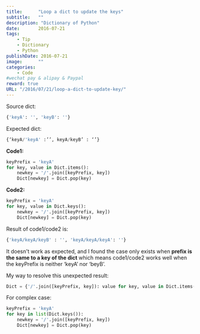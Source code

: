 ```yaml
---
title:      "Loop a dict to update the keys"
subtitle:   ""
description: "Dictionary of Python"
date:       2016-07-21
tags:
    - Tip
    - Dictionary
    - Python
publishDate: 2016-07-21
image:      ""
categories:
    - Code
#wechat pay & alipay & Paypal
reward: true
URL: "/2016/07/21/loop-a-dict-to-update-key/"
---
```

Source dict:

~~~python
{'keyA': '', 'keyB': ''}
~~~

Expected dict:

~~~python
{‘keyA/'keyA' :’’, keyA/keyB’ : ‘’}
~~~

**Code1:**

~~~python
keyPrefix = 'keyA'
for key, value in Dict.items():
    newkey = '/'.join([keyPrefix, key])
    Dict[newkey] = Dict.pop(key)
~~~

**Code2:**

~~~python
keyPrefix = 'keyA'
for key, value in Dict.keys():
    newkey = '/'.join([keyPrefix, key])
    Dict[newkey] = Dict.pop(key)
~~~

Result of code1/code2 is:

~~~python
{'keyA/keyA/keyB' : '', 'keyA/keyA/keyA': ''}
~~~

It doesn't work as expected, and I found the case only exists when **prefix is the same to a key of the dict** which means code1/code2 works well when the keyPrefix is neither ‘keyA’ nor ‘beyB’.

My way to resolve this unexpected result:

~~~python
Dict = {'/'.join([keyPrefix, key]): value for key, value in Dict.items()}
~~~

For complex case:

~~~python
keyPrefix = 'keyA'
for key in list(Dict.keys()):
    newkey = '/'.join([keyPrefix, key])
    Dict[newkey] = Dict.pop(key)
~~~
